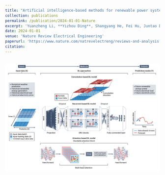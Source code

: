 ```yaml
---
title: "Artificial intelligence-based methods for renewable power system operation "
collection: publications
permalink: /publication/2024-01-01-Nature
excerpt: 'Yuanzheng Li, **Yizhou Ding**, Shangyang He, Fei Hu, Juntao Duan, Guanghui Wen, Hua Geng, Zhengguang Wu, Hoay Beng Gooi†, Yong Zhao, Chenghui Zhang, Shengwei Mei, and Zhigang Zeng,'
date: 2024-01-01
venue: 'Nature Review Electrical Engineering'
paperurl: 'https://www.nature.com/natrevelectreng/reviews-and-analysis'
citation:
---
```

<!-- This paper is about the number 2. The number 3 is left for future work.

[Download paper here](http://academicpages.github.io/files/paper2.pdf) -->

<br/><img src='/images/Nature.png'>